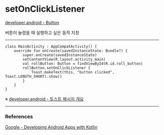 # setOnClickListener

[developer.android - Button](https://developer.android.com/reference/android/widget/Button)  


버튼이 눌렸을 때 실행하고 싶은 동작 지정 

---

```
class MainActivity : AppCompatActivity() {
    override fun onCreate(savedInstanceState: Bundle?) {
        super.onCreate(savedInstanceState)
        setContentView(R.layout.activity_main)
        val rollButton: Button = findViewById(R.id.roll_button)
        rollButton.setOnClickListener {
            Toast.makeText(this, "button clicked", Toast.LENGTH_SHORT).show() 
        }
    }
}
```

※ [developer.android - 토스트 메시지 개요](https://developer.android.com/guide/topics/ui/notifiers/toasts)

---

### References
[Google - Developing Android Apps with Kotlin](https://www.udacity.com/course/developing-android-apps-with-kotlin--ud9012)    
